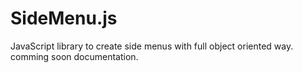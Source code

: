 SideMenu.js
=========

JavaScript library to create side menus with full object oriented way. comming soon documentation.
